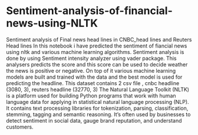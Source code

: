 # Sentiment-analysis-of-financial-news-using-NLTK
Sentiment analysis of Final news head lines in CNBC_head lines and Reuters Head lines
In this notebook i have predicted the sentiment of fiancial news using nltk and various machine learning algorithms. 
Sentiment analysis is done by using Sentiment intensity analyzer using vader package. This analysers predicts the score and this score can be used to decide weather the news is positive or negative.
On top of it various machine learning models are built and trained with the data and the best model is used for predicting the headline.
This dataset contains 2 csv file , cnbc headline (3080, 3), reuters headline (32770, 3)
The Natural Language Toolkit (NLTK) is a platform used for building Python programs that work with human language data for applying in statistical natural language processing (NLP).
It contains text processing libraries for tokenization, parsing, classification, stemming, tagging and semantic reasoning. It’s often used by businesses to detect sentiment in social data, gauge brand reputation, and understand customers.
